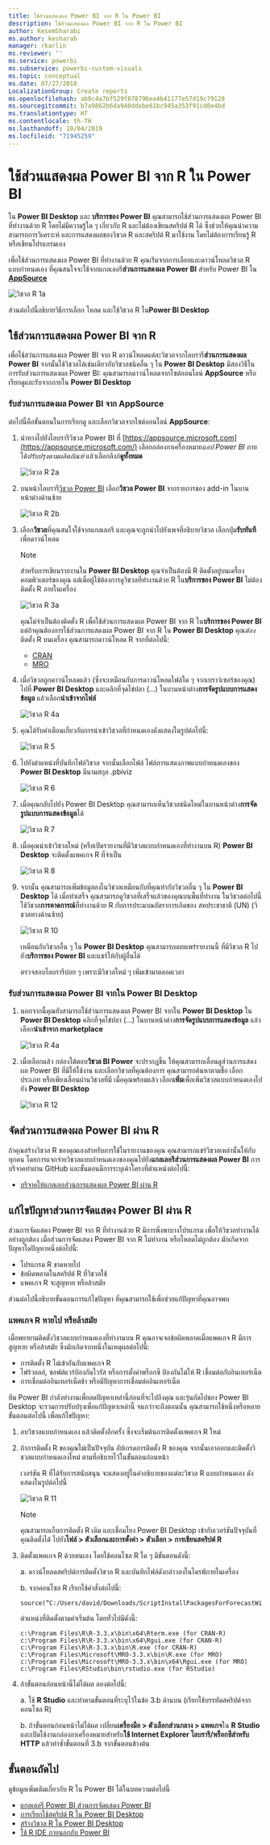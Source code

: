 ```yaml
---
title: ใช้ส่วนแสดงผล Power BI จาก R ใน Power BI
description: ใช้ส่วนแสดงผล Power BI จาก R ใน Power BI
author: KesemSharabi
ms.author: kesharab
manager: rkarlin
ms.reviewer: ''
ms.service: powerbi
ms.subservice: powerbi-custom-visuals
ms.topic: conceptual
ms.date: 07/27/2018
LocalizationGroup: Create reports
ms.openlocfilehash: ab0c4a7bf529f878796ea4b41177e57d19c79128
ms.sourcegitcommit: b7a9862b6da940ddebe61bc945a353f91cd0e4bd
ms.translationtype: HT
ms.contentlocale: th-TH
ms.lasthandoff: 10/04/2019
ms.locfileid: "71945259"
---
```

# <a name="use-r-powered-power-bi-visuals-in-power-bi"></a>ใช้ส่วนแสดงผล Power BI จาก R ใน Power BI

ใน **Power BI Desktop** และ **บริการของ Power BI** คุณสามารถใช้ส่วนการแสดงผล Power BI ที่ทำงานด้วย R โดยไม่มีความรู้ใด ๆ เกี่ยวกับ R และไม่ต้องเขียนสคริปต์ R ได้ ซึ่งช่วยให้คุณนำความสามารถการวิเคราะห์ และการแสดงผลของวิชวล R และสคริปต์ R มาใช้งาน โดยไม่ต้องการเรียนรู้ R หรือเขียนโปรแกรมเอง

เพื่อใช้ส่วนการแสดงผล Power BI ที่ทำงานด้วย R คุณเร่ิมจากการเลือกและดาวน์โหลดวิชวล R แบบกำหนดเอง ที่คุณสนใจจะใช้จากแกลเลอรี**ส่วนการแสดงผล Power BI** สำหรับ Power BI ใน [**AppSource**](https://appsource.microsoft.com/marketplace/apps?product=power-bi-visuals&page=1)

![วิชวล R 1a](media/desktop-r-powered-custom-visuals/powerbi-r-powered-custom-viz_1a.png)

ส่วนต่อไปนี้อธิบายวิธีการเลือก โหลด และใช้วิชวล R ใน**Power BI Desktop**

## <a name="use-r-power-bi-visuals"></a>ใช้ส่วนการแสดงผล Power BI จาก R

เพื่อใช้สว่นการแสดงผล Power BI จาก R ดาวน์โหลดแต่ละวิชวลจากไลบรารี**ส่วนการแสดงผล Power BI** จากนั้นใช้วิชวลได้เช่นเดียวกับวิชวลชนิดอื่น ๆ ใน **Power BI Desktop** มีสองวิธีในการรับส่วนการแสดงผล Power BI: คุณสามารถดาวน์โหลดจากไซต์ออนไลน์ **AppSource** หรือเรียกดูและรับจากภายใน **Power BI Desktop** 

### <a name="get-power-bi-visuals-from-appsource"></a>รับส่วนการแสดงผล Power BI จาก AppSource

ต่อไปนี้คือขั้นตอนในการเรียกดู และเลือกวิชวลจากไซต์ออนไลน์ **AppSource**:

1. นำทางไปยังไลบรารีวิชวล Power BI ที่ [https://appsource.microsoft.com](https://appsource.microsoft.com/) เลือกกล่องกาเครื่องหมาย*แอป Power BI* ภายใต้*ปรับปรุงตามผลิตภัณฑ์* แล้วเลือกลิงก์**ดูทั้งหมด**

   ![วิชวล R 2a](media/desktop-r-powered-custom-visuals/powerbi-r-powered-custom-viz_2a.png)

2. บนหน้าไลบรารี[วิชวล Power BI](https://appsource.microsoft.com/marketplace/apps?product=power-bi-visuals&page=1) เลือก**วิชวล Power BI** จากรายการของ add-in ในบานหน้าต่างด้านซ้าย

   ![วิชวล R 2b](media/desktop-r-powered-custom-visuals/powerbi-r-powered-custom-viz_2b.png)

3. เลือก**วิชวล**ที่คุณสนใจใช้จากแกลเลอรี และคุณจะถูกนำไปยังเพจที่อธิบายวิชวล เลือกปุ่ม**รับทันที**เพื่อดาวน์โหลด

   > [!NOTE]
    > สำหรับการเขียนรายงานใน **Power BI Desktop** คุณจำเป็นต้องมี R ติดตั้งอยู่บนเครื่องคอมพิวเตอร์ของคุณ แต่เมื่อผู้ใช้ต้องการดูวิชวลที่ทำงานด้วย R ใน**บริการของ Power BI** ไม่ต้องติดตั้ง R ภายในเครื่อง

   ![วิชวล R 3a](media/desktop-r-powered-custom-visuals/powerbi-r-powered-custom-viz_3a.png)

   คุณไม่จำเป็นต้องติดตั้ง R เพื่อใช้ส่วนการแสดงผล Power BI จาก R ใน**บริการของ Power BI** แต่ถ้าคุณต้องการใช้ส่วนการแสดงผล Power BI จาก R ใน **Power BI Desktop** คุณ*ต้อง*ติดตั้ง R บนเครื่อง คุณสามารถดาวน์โหลด R จากที่ต่อไปนี้:

   * [CRAN](https://cran.r-project.org/)
   * [MRO](https://mran.microsoft.com/)

4. เมื่อวิชวลถูกดาวน์โหลดแล้ว (ซึ่งจะเหมือนกับการดาวน์โหลดไฟล์ใด ๆ จากเบราว์เซอร์ของคุณ) ไปที่ **Power BI Desktop** และคลิกที่จุดไข่ปลา (...) ในบานหน้าต่าง**การจัดรูปแบบการแสดงข้อมูล** แล้วเลือก**นำเข้าจากไฟล์**

   ![วิชวล R 4a](media/desktop-r-powered-custom-visuals/powerbi-r-powered-custom-viz_4a.png)
5. คุณได้รับคำเตือนเกี่ยวกับการนำเข้าวิชวลที่กำหนดเองดังแสดงในรูปต่อไปนี้:

   ![วิชวล R 5](media/desktop-r-powered-custom-visuals/powerbi-r-powered-custom-viz_5.png)
6. ไปยังตำแหน่งที่บันทึกไฟล์วิชวล จากนั้นเลือกไฟล์ ไฟล์การแสดงภาพแบบกำหนดเองของ **Power BI Desktop** มีนามสกุล .pbiviz

   ![วิชวล R 6](media/desktop-r-powered-custom-visuals/powerbi-r-powered-custom-viz_6.png)
7. เมื่อคุณกลับไปยัง Power BI Desktop คุณสามารถเห็นวิชวลชนิดใหม่ในบานหน้าต่าง**การจัดรูปแบบการแสดงข้อมูล**ได้

   ![วิชวล R 7](media/desktop-r-powered-custom-visuals/powerbi-r-powered-custom-viz_7.png)
8. เมื่อคุณนำเข้าวิชวลใหม่ (หรือเปิดรายงานที่มีวิชวลแบบกำหนดเองที่ทำงานบน R) **Power BI Desktop** จะติดตั้งแพคเกจ R ที่จำเป็น

   ![วิชวล R 8](media/desktop-r-powered-custom-visuals/powerbi-r-powered-custom-viz_8.png)

9. จากนั้น คุณสามารถเพิ่มข้อมูลลงในวิชวลเหมือนกับที่คุณทำกับวิชวลอื่น ๆ ใน **Power BI Desktop** ได้ เมื่อทำเสร็จ คุณสามารถดูวิชวลที่เสร็จแล้วของคุณบนพื้นที่ทำงาน ในวิชวลต่อไปนี้ ใช้วิชวล**การคาดการณ์**ที่ทำงานด้วย R กับการประมาณอัตราการเกิดของ สหประชาชาติ (UN) (วิชวลทางด้านซ้าย)

    ![วิชวล R 10](media/desktop-r-powered-custom-visuals/powerbi-r-powered-custom-viz_10.png)

    เหมือนกับวิชวลอื่น ๆ ใน **Power BI Desktop** คุณสามารถเผยแพร่รายงานนี้ ที่มีวิชวล R ไปยัง**บริการของ Power BI** และแชร์ให้กับผู้อื่นได้

    ตรวจสอบไลบรารีบ่อย ๆ เพราะมีวิชวลใหม่ ๆ เพิ่มเข้ามาตลอดเวลา

### <a name="get-power-bi-visuals-from-within-power-bi-desktop"></a>รับส่วนการแสดงผล Power BI จากใน **Power BI Desktop**

1. นอกจากนี้คุณยังสามารถใช้ส่วนการแสดงผล Power BI จากใน **Power BI Desktop** ใน **Power BI Desktop** คลิกที่จุดไข่ปลา (...) ในบานหน้าต่าง**การจัดรูปแบบการแสดงข้อมูล** แล้วเลือก**นำเข้าจาก marketplace**

   ![วิชวล R 4a](media/desktop-r-powered-custom-visuals/powerbi-r-powered-custom-viz_4a.png)

2. เมื่อเลือกแล้ว กล่องโต้ตอบ**วิชวล BI Power** จะปรากฏขึ้น ให้คุณสามารถเลื่อนดูส่วนการแสดงผล Power BI ที่มีให้ใช้งาน และเลือกวิชวลที่คุณต้องการ คุณสามารถค้นหาตามชื่อ เลือกประเภท หรือเพียงเลื่อนผ่านวิชวลที่มี เมื่อคุณพร้อมแล้ว เลือก**เพิ่ม**เพื่อเพิ่มวิชวลแบบกำหนดเองไปยัง **Power BI Desktop**

   ![วิชวล R 12](media/desktop-r-powered-custom-visuals/powerbi-r-powered-custom-viz_12.png)

## <a name="contribute-r-powered-power-bi-visuals"></a>จัดส่วนการแสดงผล Power BI ผ่าน R

ถ้าคุณสร้างวิชวล R ของคุณเองสำหรับการใช้ในรายงานของคุณ คุณสามารถแชร์วิชวลเหล่านั้นให้กับทุกคน โดยการแจกจ่ายวิชวลแบบกำหนดเองของคุณไปยัง**แกลเลอรีส่วนการแสดงผล Power BI** การบริจาคทำผ่าน GitHub และขั้นตอนมีการระบุเค้าโครงที่ตำแหน่งต่อไปนี้:

* [บริจาคให้แกลเลอส่วนการแสดงผล Power BI ผ่าน R](https://github.com/Microsoft/PowerBI-visuals#building-r-powered-custom-visual-corrplot)

## <a name="troubleshoot-r-powered-power-bi-visuals"></a>แก้ไขปัญหาส่วนการจัดแสดง Power BI ผ่าน R

ส่วนการจัดแสดง Power BI จาก R ที่ทำงานด้วย R มีการพึ่งพาบางโปรแกรม เพื่อให้วิชวลทำงานได้อย่างถูกต้อง เมื่อส่วนการจัดแสดง Power BI จาก R ไม่ทำงาน หรือโหลดไม่ถูกต้อง มักเกิดจากปัญหาใดปัญหาหนึ่งต่อไปนี้:

* โปรแกรม R ขาดหายไป
* ข้อผิดพลาดในสคริปต์ R ที่วิชวลใช้
* แพคเกจ R จะสูญหาย หรือล้าสมัย

ส่วนต่อไปนี้อธิบายขั้นตอนการแก้ไขปัญหา ที่คุณสามารถใช้เพื่อช่วยแก้ปัญหาที่คุณอาจพบ

### <a name="missing-or-outdated-r-packages"></a>แพคเกจ R หายไป หรือล้าสมัย

เมื่อพยายามติดตั้งวิชวลแบบกำหนดเองที่ทำงานบน R คุณอาจเจอข้อผิดพลาดเมื่อแพคเกจ R มีการสูญหาย หรือล้าสมัย ซึ่งมักเกิดจากหนึ่งในเหตุผลต่อไปนี้:

* การติดตั้ง R ไม่เข้ากันกับแพคเกจ R
* ไฟร์วอลล์, ซอฟต์แวร์ป้องกันไวรัส หรือการตั้งค่าพร็อกซี ป้องกันไม่ให้ R เชื่อมต่อกับอินเทอร์เน็ต
* การเชื่อมต่ออินเทอร์เน็ตช้า หรือมีปัญหาการเชื่อมต่ออินเทอร์เน็ต

ทีม Power BI กำลังทำงานเพื่อลดปัญหาเหล่านี้ก่อนที่จะไปถึงคุณ และรุ่นถัดไปของ Power BI Desktop จะรวมการปรับปรุงเพื่อแก้ปัญหาเหล่านี้ จนกว่าจะถึงตอนนั้น คุณสามารถใช้หนึ่งหรือหลายขั้นตอนต่อไปนี้ เพื่อแก้ไขปัญหา:

1. ลบวิชวลแบบกำหนดเอง แล้วติดตั้งอีกครั้ง ซึ่งจะเริ่มต้นการติดตั้งแพคเกจ R ใหม่
2. ถ้าการติดตั้ง R ของคุณไม่เป็นปัจจุบัน อัปเกรดการติดตั้ง R ของคุณ จากนั้นเอาออกและติดตั้งวิชวลแบบกำหนดเองใหม่ ตามที่อธิบายไว้ในขั้นตอนก่อนหน้า

   เวอร์ชัน R ที่ได้รับการสนับสนุน จะแสดงอยู่ในคำอธิบายของแต่ละวิชวล R แบบกำหนดเอง ดังแสดงในรูปต่อไปนี้

     ![วิชวล R 11](media/desktop-r-powered-custom-visuals/powerbi-r-powered-custom-viz_11.png)
    > [!NOTE]
    > คุณสามารถเก็บการติดตั้ง R เดิม และเชื่อมโยง Power BI Desktop เข้ากับเวอร์ชันปัจจุบันที่คุณติดตั้งได้ ไปยัง**ไฟล์ > ตัวเลือกและการตั้งค่า > ตัวเลือก > การเขียนสคริปต์ R**

3. ติดตั้งแพคเกจ R ด้วยตนเอง โดยใช้คอนโซล R ใด ๆ มีขั้นตอนดังนี้:

   a.  ดาวน์โหลดสคริปต์การติดตั้งวิชวล R และบันทึกไฟล์ดังกล่าวลงในไดรฟ์ภายในเครื่อง

   b.  จากคอนโซล R เรียกใช้คำสั่งต่อไปนี้:

       source(“C:/Users/david/Downloads/ScriptInstallPackagesForForecastWithWorkarounds.R”)

   ตำแหน่งที่ติดตั้งตามค่าเริ่มต้น โดยทั่วไปมีดังนี้:

       c:\Program Files\R\R-3.3.x\bin\x64\Rterm.exe (for CRAN-R)
       c:\Program Files\R\R-3.3.x\bin\x64\Rgui.exe (for CRAN-R)
       c:\Program Files\R\R-3.3.x\bin\R.exe (for CRAN-R)
       c:\Program Files\Microsoft\MRO-3.3.x\bin\R.exe (for MRO)
       c:\Program Files\Microsoft\MRO-3.3.x\bin\x64\Rgui.exe (for MRO)
       c:\Program Files\RStudio\bin\rstudio.exe (for RStudio)
4. ถ้าขั้นตอนก่อนหน้านี้ไม่ได้ผล ลองต่อไปนี้:

   a. ใช้ **R Studio** และทำตามขั้นตอนที่ระบุไว้ในข้อ 3.b ด้านบน (เรียกใช้บรรทัดสคริปต์จากคอนโซล R)

   b. ถ้าขั้นตอนก่อนหน้าไม่ได้ผล เปลี่ยน**เครื่องมือ > ตัวเลือกส่วนกลาง > แพคเกจ**ใน **R Studio** และเปิดใช้งานกล่องกาเครื่องหมายสำหรับ**ใช้ Internet Explorer ไลบรารี/พร็อกซีสำหรับ HTTP** แล้วทำซ้ำขั้นตอนที่ 3.b จากขั้นตอนข้างต้น

## <a name="next-steps"></a>ขั้นตอนถัดไป

ดูข้อมูลเพิ่มเติมเกี่ยวกับ R ใน Power BI ได้ในบทความต่อไปนี้

* [แกลเลอรี Power BI ส่วนการจัดแสดง Power BI](https://app.powerbi.com/visuals/)
* [การเรียกใช้สคริปต์ R ใน Power BI Desktop](desktop-r-scripts.md)
* [สร้างวิชวล R ใน Power BI Desktop](desktop-r-visuals.md)
* [ใช้ R IDE ภายนอกกับ Power BI](desktop-r-ide.md)

